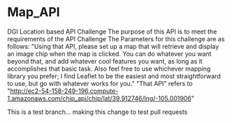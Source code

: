 # Map_API
DGI Location based API Challenge
The purpose of this API is to meet the requirements of the API Challenge
The Parameters for this challenge are as follows:
  "Using that API, please set up a map that will retrieve and display an image chip when the map is clicked. You can do whatever you want beyond that, and add whatever cool features you want, as long as it accomplishes that basic task. Also feel free to use whichever mapping library you prefer; I find Leaflet to be the easiest and most straightforward to use, but go with whatever works for you."
"That API" refers to "http://ec2-54-158-249-196.compute-1.amazonaws.com/chip_api/chip/lat/39.912746/lng/-105.001906"

This is a test branch... making this change to test pull requests  
